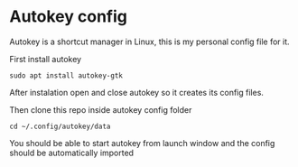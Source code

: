 # Autokey config

Autokey is a shortcut manager in Linux, this is my personal config file for it.

First install autokey

    sudo apt install autokey-gtk

After instalation open and close autokey so it creates its config files.

Then clone this repo inside autokey config folder

    cd ~/.config/autokey/data
  
You should be able to start autokey from launch window and the config should be automatically imported
